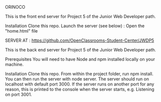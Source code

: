 ORINOCO

This is the front end server for Project 5 of the Junior Web Developer path.

Installation
Clone this repo. 
Launch the server (see below) :
Open the "home.html" file

SERVER AT : 
https://github.com/OpenClassrooms-Student-Center/JWDP5

This is the back end server for Project 5 of the Junior Web Developer path.

Prerequisites
You will need to have Node and npm installed locally on your machine.

Installation
Clone this repo. From within the project folder, run npm install. You can then run the server with node server. The server should run on localhost with default port 3000. If the server runs on another port for any reason, this is printed to the console when the server starts, e.g. Listening on port 3001.